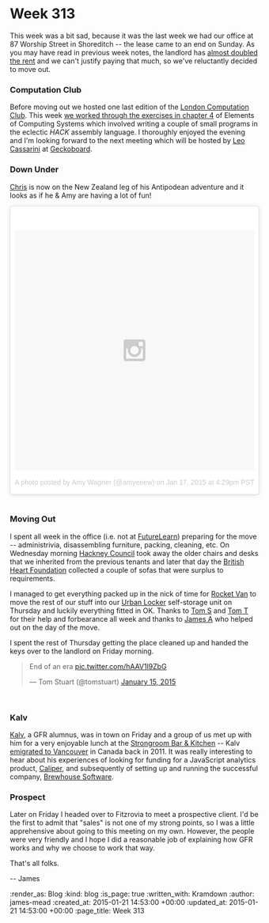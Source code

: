 Week 313
========

This week was a bit sad, because it was the last week we had our office at 87 Worship Street in Shoreditch -- the lease came to an end on Sunday. As you may have read in previous week notes, the landlord has [almost doubled the rent][gfrhq-property-details] and we can't justify paying that much, so we've reluctantly decided to move out.

### Computation Club

Before moving out we hosted one last edition of the [London Computation Club][]. This week [we worked through the exercises in chapter 4][nand2tetris-chapter-4] of Elements of Computing Systems which involved writing a couple of small programs in the eclectic _HACK_ assembly language. I thoroughly enjoyed the evening and I'm looking forward to the next meeting which will be hosted by [Leo Cassarini][] at [Geckoboard][].

### Down Under

[Chris][] is now on the New Zealand leg of his Antipodean adventure and it looks as if he & Amy are having a lot of fun!

<blockquote class="instagram-media" data-instgrm-version="4" style=" background:#FFF; border:0; border-radius:3px; box-shadow:0 0 1px 0 rgba(0,0,0,0.5),0 1px 10px 0 rgba(0,0,0,0.15); margin: 1px; max-width:658px; padding:0; width:99.375%; width:-webkit-calc(100% - 2px); width:calc(100% - 2px);"><div style="padding:8px;"> <div style=" background:#F8F8F8; line-height:0; margin-top:40px; padding:50% 0; text-align:center; width:100%;"> <div style=" background:url(data:image/png;base64,iVBORw0KGgoAAAANSUhEUgAAACwAAAAsCAMAAAApWqozAAAAGFBMVEUiIiI9PT0eHh4gIB4hIBkcHBwcHBwcHBydr+JQAAAACHRSTlMABA4YHyQsM5jtaMwAAADfSURBVDjL7ZVBEgMhCAQBAf//42xcNbpAqakcM0ftUmFAAIBE81IqBJdS3lS6zs3bIpB9WED3YYXFPmHRfT8sgyrCP1x8uEUxLMzNWElFOYCV6mHWWwMzdPEKHlhLw7NWJqkHc4uIZphavDzA2JPzUDsBZziNae2S6owH8xPmX8G7zzgKEOPUoYHvGz1TBCxMkd3kwNVbU0gKHkx+iZILf77IofhrY1nYFnB/lQPb79drWOyJVa/DAvg9B/rLB4cC+Nqgdz/TvBbBnr6GBReqn/nRmDgaQEej7WhonozjF+Y2I/fZou/qAAAAAElFTkSuQmCC); display:block; height:44px; margin:0 auto -44px; position:relative; top:-22px; width:44px;"></div></div><p style=" color:#c9c8cd; font-family:Arial,sans-serif; font-size:14px; line-height:17px; margin-bottom:0; margin-top:8px; overflow:hidden; padding:8px 0 7px; text-align:center; text-overflow:ellipsis; white-space:nowrap;"><a href="https://instagram.com/p/x-agSOxAst/" style=" color:#c9c8cd; font-family:Arial,sans-serif; font-size:14px; font-style:normal; font-weight:normal; line-height:17px; text-decoration:none;" target="_top">A photo posted by Amy Wagner (@amyeeew)</a> on <time style=" font-family:Arial,sans-serif; font-size:14px; line-height:17px;" datetime="2015-01-18T00:29:51+00:00">Jan 17, 2015 at 4:29pm PST</time></p></div></blockquote>
<script async defer src="//platform.instagram.com/en_US/embeds.js"></script>

<br />

### Moving Out

I spent all week in the office (i.e. not at [FutureLearn][]) preparing for the move -- administrivia, disassembling furniture, packing, cleaning, etc. On Wednesday morning [Hackney Council][] took away the older chairs and desks that we inherited from the previous tenants and later that day the [British Heart Foundation][] collected a couple of sofas that were surplus to requirements.

I managed to get everything packed up in the nick of time for [Rocket Van][] to move the rest of our stuff into our [Urban Locker][] self-storage unit on Thursday and luckily everything fitted in OK. Thanks to [Tom S][] and [Tom T][] for their help and forbearance all week and thanks to [James A][] who helped out on the day of the move.

I spent the rest of Thursday getting the place cleaned up and handed the keys over to the landlord on Friday morning.

<blockquote class="twitter-tweet" lang="en"><p>End of an era <a href="http://t.co/hAAV1l9ZbG">pic.twitter.com/hAAV1l9ZbG</a></p>&mdash; Tom Stuart (@tomstuart) <a href="https://twitter.com/tomstuart/status/555729167464280064">January 15, 2015</a></blockquote>
<script async src="//platform.twitter.com/widgets.js" charset="utf-8"></script>

<br />

### Kalv

[Kalv][], a GFR alumnus, was in town on Friday and a group of us met up with him for a very enjoyable lunch at the [Strongroom Bar & Kitchen][] -- Kalv [emigrated to Vancouver][] in Canada back in 2011. It was really interesting to hear about his experiences of looking for funding for a JavaScript analytics product, [Caliper][], and subsequently of setting up and running the successful company, [Brewhouse Software][].

### Prospect

Later on Friday I headed over to Fitzrovia to meet a prospective client. I'd be the first to admit that "sales" is not one of my strong points, so I was a little apprehensive about going to this meeting on my own. However, the people were very friendly and I hope I did a reasonable job of explaining how GFR works and why we choose to work that way.

That's all folks.

-- James

[gfrhq-property-details]: http://www.dominion.co.uk/properties/87-worship-street/D-Property-Details.aspx
[London Computation Club]: http://london.computation.club
[nand2tetris-chapter-4]: https://github.com/computationclub/computationclub.github.io/wiki/Elements-of-Computing-Systems-Chapter-4
[Geckoboard]: https://www.geckoboard.com/
[Leo Cassarini]: https://twitter.com/cassarani
[Chris]: /chris-roos
[FutureLearn]: https://www.futurelearn.com/
[Hackney Council]: http://hackney.gov.uk/
[British Heart Foundation]: https://www.bhf.org.uk/
[Rocket Van]: http://www.rocketvan.co.uk/
[Urban Locker]: http://www.urbanlocker.co.uk/
[Tom S]: http://codon.com/
[Tom T]: http://tomtaylor.co.uk/
[James A]: http://lazyatom.com/
[Kalv]: http://www.kalv.co.uk
[emigrated to Vancouver]: /kalv-goes-west
[Strongroom Bar & Kitchen]: http://www.strongroombar.com/
[Caliper]: http://caliper.io/
[Brewhouse Software]: http://brewhouse.io/

:render_as: Blog
:kind: blog
:is_page: true
:written_with: Kramdown
:author: james-mead
:created_at: 2015-01-21 14:53:00 +00:00
:updated_at: 2015-01-21 14:53:00 +00:00
:page_title: Week 313

